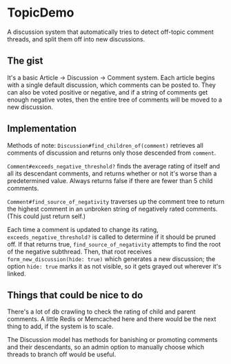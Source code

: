 # TopicDemo

A discussion system that automatically tries to detect off-topic comment threads, and split them off into new discussions.

## The gist

It's a basic Article -> Discussion -> Comment system. Each article begins with a single default discussion, which comments can be posted to. They can also be voted positive or negative, and if a string of comments get enough negative votes, then the entire tree of comments will be moved to a new discussion.

## Implementation

Methods of note:
`Discussion#find_children_of(comment)` retrieves all comments of discussion and returns only those descended from `comment`.

`Comment#exceeds_negative_threshold?` finds the average rating of itself and all its descendant comments, and returns whether or not it's worse than a predetermined value. Always returns false if there are fewer than 5 child comments.

`Comment#find_source_of_negativity` traverses up the comment tree to return the highest comment in an unbroken string of negatively rated comments. (This could just return self.)

Each time a comment is updated to change its rating, `exceeds_negative_threshold?` is called to determine if it should be pruned off. If that returns true, `find_source_of_negativity` attempts to find the root of the negative subthread. Then, that root receives `form_new_discussion(hide: true)` which generates a new discussion; the option `hide: true` marks it as not visible, so it gets grayed out wherever it's linked.

## Things that could be nice to do

There's a lot of db crawling to check the rating of child and parent comments. A little Redis or Memcached here and there would be the next thing to add, if the system is to scale.

The Discussion model has methods for banishing or promoting comments and their descendants, so an admin option to manually choose which threads to branch off would be useful.
